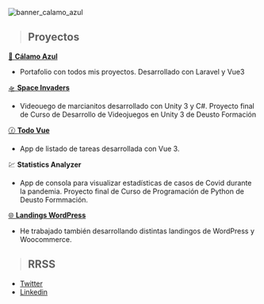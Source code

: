 ![banner_calamo_azul](https://github.com/calamoazul/calamoazul/assets/90986571/c84c5dc9-b8e3-49ce-8740-a6ca6f4c0342)


> ## Proyectos


<a href="https://calamoazul.com" target="_blank">💼 **Cálamo Azul**</a>
- Portafolio con todos mis proyectos. Desarrollado con Laravel y Vue3

<a href="https://github.com/calamoazul/space-invaders" target="_blank">🛸 **Space Invaders**</a>
- Videouego de marcianitos desarrollado con Unity 3 y C#. Proyecto final de Curso de Desarrollo de Videojuegos en Unity 3 de Deusto Formación

<a href="https://github.com/calamoazul/tareas-vue" target="_blank">🕜 **Todo Vue**</a>
- App de listado de tareas desarrollada con Vue 3.

<a href="https://github.com/calamoazul/Analizador-estad-sticas" target="_blank"></a>💹 **Statistics Analyzer**</a>
- App de consola para visualizar estadísticas de casos de Covid durante la pandemia. Proyecto final de Curso de Programación de Python de Deusto Formmación.

<a href="https://sirenbooks.es/">🌐 **Landings WordPress**</a>
- He trabajado también desarrollando distintas landingos de WordPress y Woocommerce.


> ## RRSS
- [Twitter](https://twitter.com/calamo_dev)
- [Linkedin](https://www.linkedin.com/in/%C3%B3scar-hern%C3%A1ndez-g%C3%B3mez-2b8438147/)
